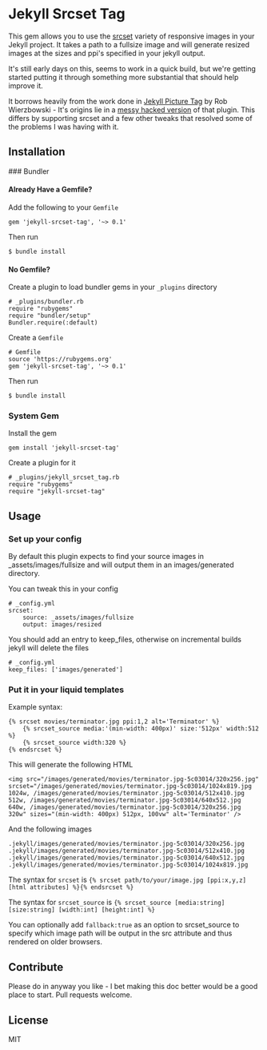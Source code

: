 # Jekyll Srcset Tag

This gem allows you to use the [srcset](https://responsiveimages.org/) variety of responsive images in your Jekyll project.
It takes a path to a fullsize image and will generate resized images at the sizes and ppi's specified in your jekyll output.

It's still early days on this, seems to work in a quick build, but we're getting started putting it through something more substantial that should help improve it.

It borrows heavily from the work done in [Jekyll Picture Tag](https://github.com/robwierzbowski/jekyll-picture-tag) by Rob Wierzbowski - It's origins lie in a [messy hacked version](https://gist.github.com/kevindew/99a955b3f9e06c0a3f2f) of that plugin. This differs by supporting srcset and a few other tweaks that resolved some of the problems I was having with it.

## Installation

### Bundler

#### Already Have a Gemfile?

Add the following to your `Gemfile`

    gem 'jekyll-srcset-tag', '~> 0.1'

Then run

    $ bundle install

#### No Gemfile?

Create a plugin to load bundler gems in your `_plugins` directory

    # _plugins/bundler.rb
    require "rubygems"
    require "bundler/setup"
    Bundler.require(:default)

Create a `Gemfile`

    # Gemfile
    source 'https://rubygems.org'
    gem 'jekyll-srcset-tag', '~> 0.1'

Then run

    $ bundle install

### System Gem

Install the gem

    gem install 'jekyll-srcset-tag'

Create a plugin for it

    # _plugins/jekyll_srcset_tag.rb
    require "rubygems"
    require "jekyll-srcset-tag"

## Usage

### Set up your config

By default this plugin expects to find your source images in _assets/images/fullsize and will output them in an
images/generated directory.

You can tweak this in your config

    # _config.yml
    srcset:
        source: _assets/images/fullsize
        output: images/resized

You should add an entry to keep_files, otherwise on incremental builds jekyll will delete the files

    # _config.yml
    keep_files: ['images/generated']

### Put it in your liquid templates

Example syntax:

    {% srcset movies/terminator.jpg ppi:1,2 alt='Terminator' %}
        {% srcset_source media:'(min-width: 400px)' size:'512px' width:512 %}
        {% srcset_source width:320 %}
    {% endsrcset %}

This will generate the following HTML

    <img src="/images/generated/movies/terminator.jpg-5c03014/320x256.jpg" srcset="/images/generated/movies/terminator.jpg-5c03014/1024x819.jpg 1024w, /images/generated/movies/terminator.jpg-5c03014/512x410.jpg 512w, /images/generated/movies/terminator.jpg-5c03014/640x512.jpg 640w, /images/generated/movies/terminator.jpg-5c03014/320x256.jpg 320w" sizes="(min-width: 400px) 512px, 100vw" alt='Terminator' />

And the following images

    .jekyll/images/generated/movies/terminator.jpg-5c03014/320x256.jpg
    .jekyll/images/generated/movies/terminator.jpg-5c03014/512x410.jpg
    .jekyll/images/generated/movies/terminator.jpg-5c03014/640x512.jpg
    .jekyll/images/generated/movies/terminator.jpg-5c03014/1024x819.jpg

The syntax for `srcset` is `{% srcset path/to/your/image.jpg [ppi:x,y,z] [html attributes] %}{% endsrcset %}`

The syntax for `srcset_source` is `{% srcset_source [media:string] [size:string] [width:int] [height:int] %}`

You can optionally add `fallback:true` as an option to srcset_source to specify which image path will be output in the src attribute and thus rendered on older browsers.

## Contribute

Please do in anyway you like - I bet making this doc better would be a good place to start. Pull requests welcome.

## License

MIT
